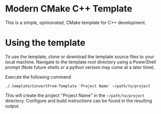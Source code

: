 # Modern CMake C++ Template

This is a simple, opinionated, CMake template for C++ development.

# Using the template

To use the template, clone or download the template source files to your local machine.
Navigate to the template root directory using a PowerShell prompt (Note future shells or
a python version may come at a later time).

Execute the following command

```
./.template/ConvertFrom-Template 'Project Name' ~/path/to/project
```

This will create the project "Project Name" in the `~/path/to/project` directory. Configure
and build instructions can be found in the resulting output.
